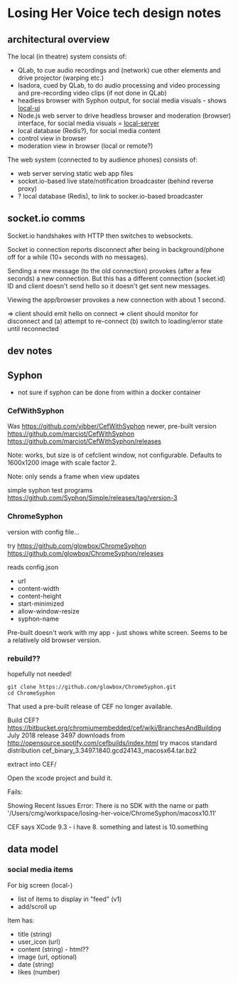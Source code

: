# Losing Her Voice tech design notes

## architectural overview

The local (in theatre) system consists of:
- QLab, to cue audio recordings and (network) cue other elements and drive projector (warping etc.)
- Isadora, cued by QLab, to do audio processing and video processing and pre-recording video clips (if not done in QLab)
- headless browser with Syphon output, for social media visuals - shows [local-ui](../local-ui)
- Node.js web server to drive headless browser and moderation (browser) interface, for social media visuals = [local-server](../local-server)
- local database (Redis?), for social media content
- control view in browser
- moderation view in browser (local or remote?)

The web system (connected to by audience phones) consists of:
- web server serving static web app files
- socket.io-based live state/notification broadcaster (behind reverse proxy)
- ? local database (Redis), to link to socker.io-based broadcaster

## socket.io comms

Socket.io handshakes with HTTP then switches to websockets.

Socket io connection reports disconnect after being in background/phone off for a while (10+ seconds with no messages).

Sending a new message (to the old connection) provokes (after a few seconds) a new connection. But this has a different connection (socket.id) ID and client doesn't send hello so it doesn't get sent new messages.

Viewing the app/browser provokes a new connection with about 1 second.

=> client should emit hello on connect
=> client should monitor for disconnect and (a) attempt to re-connect (b) switch to loading/error state until reconnected

## dev notes

## Syphon

- not sure if syphon can be done from within a docker container

### CefWithSyphon

Was https://github.com/vibber/CefWithSyphon
newer, pre-built version
https://github.com/marciot/CefWithSyphon
https://github.com/marciot/CefWithSyphon/releases

Note: works, but size is of cefclient window, not configurable.
Defaults to 1600x1200 image with scale factor 2.

Note: only sends a frame when view updates

simple syphon test programs
https://github.com/Syphon/Simple/releases/tag/version-3

### ChromeSyphon

version with config file...

try https://github.com/glowbox/ChromeSyphon
https://github.com/glowbox/ChromeSyphon/releases

reads config.json
- url
- content-width
- content-height
- start-minimized
- allow-window-resize
- syphon-name

Pre-built doesn't work with my app - just shows white screen. 
Seems to be a relatively old browser version.

### rebuild??

hopefully not needed!

```
git clone https://github.com/glowbox/ChromeSyphon.git
cd ChromeSyphon
```

That used a pre-built release of CEF no longer available.

Build CEF? https://bitbucket.org/chromiumembedded/cef/wiki/BranchesAndBuilding
July 2018 release 3497
downloads from http://opensource.spotify.com/cefbuilds/index.html
try macos standard distribution
cef_binary_3.3497.1840.gcd24143_macosx64.tar.bz2

extract into CEF/

Open the xcode project and build it.

Fails: 

Showing Recent Issues
Error: There is no SDK with the name or path '/Users/cmg/workspace/losing-her-voice/ChromeSyphon/macosx10.11'

CEF says XCode 9.3 - i have 8. something and latest is 10.something

## data model

### social media items

For big screen (local-)

- list of items to display in "feed" (v1)
- add/scroll up

Item has:
- title (string)
- user_icon (url)
- content (string) - html??
- image (url, optional)
- date (string)
- likes (number)

